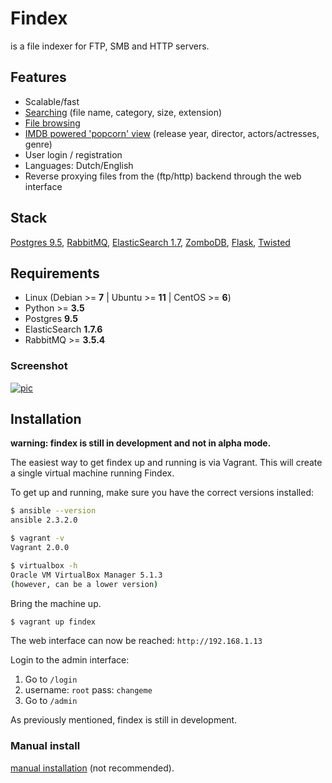 Findex
========

is a file indexer for FTP, SMB and HTTP servers.

Features
--------
- Scalable/fast
- [Searching](http://i.imgur.com/WpTTkxx.png) (file name, category, size, extension)
- [File browsing](http://i.imgur.com/6UkGBzB.png)
- [IMDB powered 'popcorn' view](http://i.imgur.com/8nk8rbY.png) (release year, director, actors/actresses, genre)
- User login / registration
- Languages: Dutch/English
- Reverse proxying files from the (ftp/http) backend through the web interface

Stack
----------
[Postgres 9.5](https://www.postgresql.org/), [RabbitMQ](https://www.rabbitmq.com/), [ElasticSearch 1.7](https://www.elastic.co/), [ZomboDB](https://github.com/zombodb/zombodb), [Flask](http://flask.pocoo.org/),  [Twisted](https://twistedmatrix.com/trac/)

Requirements
------------
  - Linux (Debian >= **7** | Ubuntu >= **11** | CentOS >= **6**)
  - Python >= **3.5**
  - Postgres **9.5**
  - ElasticSearch **1.7.6**
  - RabbitMQ >= **3.5.4**


### Screenshot
[![pic](http://i.imgur.com/WpTTkxx.png)](w0w)

Installation
------------

**warning: findex is still in development and not in alpha mode.**

The easiest way to get findex up and running is via Vagrant. This will create a single virtual machine running Findex.

To get up and running, make sure you have the correct versions installed:

```sh
$ ansible --version
ansible 2.3.2.0

$ vagrant -v
Vagrant 2.0.0

$ virtualbox -h
Oracle VM VirtualBox Manager 5.1.3
(however, can be a lower version)
```

Bring the machine up.

```sh
$ vagrant up findex
```

The web interface can now be reached: `http://192.168.1.13`

Login to the admin interface:

1. Go to `/login`
2. username: `root` pass: `changeme`
3. Go to `/admin`

As previously mentioned, findex is still in development.

### Manual install
[manual installation](https://github.com/skftn/findex-gui/blob/master/docs/INSTALL.md) (not recommended).
